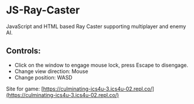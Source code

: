 # JS-Ray-Caster
JavaScript and HTML based Ray Caster supporting multiplayer and enemy AI.

## Controls:
- Click on the window to engage mouse lock, press Escape to disengage.
- Change view direction: Mouse
- Change position: WASD

Site for game: [https://culminating-ics4u-3.ics4u-02.repl.co/](https://culminating-ics4u-3.ics4u-02.repl.co/)
